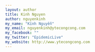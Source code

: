 ```yaml
---
layout: author
title: Kinh Nguyen
author: nguyenkinh
my_name: "Kính Nguyễn"
my_email: nguyenkinh@ytecongcong.com
my_facebook: ""
my_twitter: "EpidemicLive"
my_website: http://www.ytecongcong.com
---
```


